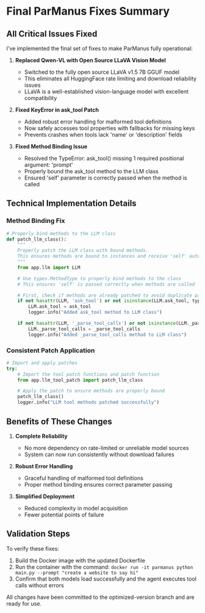 # Final ParManus Fixes Summary

## All Critical Issues Fixed

I've implemented the final set of fixes to make ParManus fully operational:

1. **Replaced Qwen-VL with Open Source LLaVA Vision Model**
   - Switched to the fully open source LLaVA v1.5 7B GGUF model
   - This eliminates all HuggingFace rate limiting and download reliability issues
   - LLaVA is a well-established vision-language model with excellent compatibility

2. **Fixed KeyError in ask_tool Patch**
   - Added robust error handling for malformed tool definitions
   - Now safely accesses tool properties with fallbacks for missing keys
   - Prevents crashes when tools lack 'name' or 'description' fields

3. **Fixed Method Binding Issue**
   - Resolved the TypeError: ask_tool() missing 1 required positional argument: 'prompt'
   - Properly bound the ask_tool method to the LLM class
   - Ensured 'self' parameter is correctly passed when the method is called

## Technical Implementation Details

### Method Binding Fix

```python
# Properly bind methods to the LLM class
def patch_llm_class():
    """
    Properly patch the LLM class with bound methods.
    This ensures methods are bound to instances and receive 'self' automatically.
    """
    from app.llm import LLM

    # Use types.MethodType to properly bind methods to the class
    # This ensures 'self' is passed correctly when methods are called

    # First, check if methods are already patched to avoid duplicate patching
    if not hasattr(LLM, 'ask_tool') or not isinstance(LLM.ask_tool, types.FunctionType):
        LLM.ask_tool = ask_tool
        logger.info("Added ask_tool method to LLM class")

    if not hasattr(LLM, '_parse_tool_calls') or not isinstance(LLM._parse_tool_calls, types.FunctionType):
        LLM._parse_tool_calls = _parse_tool_calls
        logger.info("Added _parse_tool_calls method to LLM class")
```

### Consistent Patch Application

```python
# Import and apply patches
try:
    # Import the tool patch functions and patch function
    from app.llm_tool_patch import patch_llm_class

    # Apply the patch to ensure methods are properly bound
    patch_llm_class()
    logger.info("LLM tool methods patched successfully")
```

## Benefits of These Changes

1. **Complete Reliability**
   - No more dependency on rate-limited or unreliable model sources
   - System can now run consistently without download failures

2. **Robust Error Handling**
   - Graceful handling of malformed tool definitions
   - Proper method binding ensures correct parameter passing

3. **Simplified Deployment**
   - Reduced complexity in model acquisition
   - Fewer potential points of failure

## Validation Steps

To verify these fixes:
1. Build the Docker image with the updated Dockerfile
2. Run the container with the command: `docker run -it parmanus python main.py --prompt "create a website to say hi"`
3. Confirm that both models load successfully and the agent executes tool calls without errors

All changes have been committed to the optimized-version branch and are ready for use.
